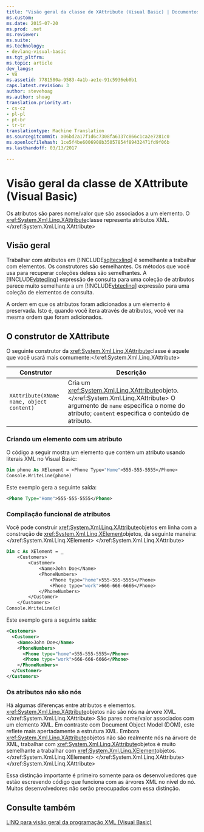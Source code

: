 ```yaml
---
title: "Visão geral da classe de XAttribute (Visual Basic) | Documentos do Microsoft"
ms.custom: 
ms.date: 2015-07-20
ms.prod: .net
ms.reviewer: 
ms.suite: 
ms.technology:
- devlang-visual-basic
ms.tgt_pltfrm: 
ms.topic: article
dev_langs:
- VB
ms.assetid: 7781580a-9583-4a1b-ae1e-91c5936eb0b1
caps.latest.revision: 3
author: stevehoag
ms.author: shoag
translation.priority.mt:
- cs-cz
- pl-pl
- pt-br
- tr-tr
translationtype: Machine Translation
ms.sourcegitcommit: a06bd2a17f1d6c7308fa6337c866c1ca2e7281c0
ms.openlocfilehash: 1ce5f4be6006908b35057854f89432471fd9f06b
ms.lasthandoff: 03/13/2017

---
```

# <a name="xattribute-class-overview-visual-basic"></a>Visão geral da classe de XAttribute (Visual Basic)
Os atributos são pares nome/valor que são associados a um elemento. O <xref:System.Xml.Linq.XAttribute>classe representa atributos XML.</xref:System.Xml.Linq.XAttribute>  
  
## <a name="overview"></a>Visão geral  
 Trabalhar com atributos em [!INCLUDE[sqltecxlinq](../../../../csharp/programming-guide/concepts/linq/includes/sqltecxlinq_md.md)] é semelhante a trabalhar com elementos. Os construtores são semelhantes. Os métodos que você usa para recuperar coleções deless são semelhantes. A [!INCLUDE[vbteclinq](../../../../csharp/includes/vbteclinq_md.md)] expressão de consulta para uma coleção de atributos parece muito semelhante a um [!INCLUDE[vbteclinq](../../../../csharp/includes/vbteclinq_md.md)] expressão para uma coleção de elementos de consulta.  
  
 A ordem em que os atributos foram adicionados a um elemento é preservada. Isto é, quando você itera através de atributos, você ver na mesma ordem que foram adicionados.  
  
## <a name="the-xattribute-constructor"></a>O construtor de XAttribute  
 O seguinte construtor da <xref:System.Xml.Linq.XAttribute>classe é aquele que você usará mais comumente:</xref:System.Xml.Linq.XAttribute>  
  
|Construtor|Descrição|  
|-----------------|-----------------|  
|`XAttribute(XName name, object content)`|Cria um <xref:System.Xml.Linq.XAttribute>objeto.</xref:System.Xml.Linq.XAttribute> O argumento de `name` especifica o nome do atributo; `content` especifica o conteúdo de atributo.|  
  
### <a name="creating-an-element-with-an-attribute"></a>Criando um elemento com um atributo  
 O código a seguir mostra um elemento que contém um atributo usando literais XML no Visual Basic:  
  
```vb  
Dim phone As XElement = <Phone Type="Home">555-555-5555</Phone>  
Console.WriteLine(phone)  
```  
  
 Este exemplo gera a seguinte saída:  
  
```xml  
<Phone Type="Home">555-555-5555</Phone>  
```  
  
### <a name="functional-construction-of-attributes"></a>Compilação funcional de atributos  
 Você pode construir <xref:System.Xml.Linq.XAttribute>objetos em linha com a construção de <xref:System.Xml.Linq.XElement>objetos, da seguinte maneira:</xref:System.Xml.Linq.XElement> </xref:System.Xml.Linq.XAttribute>  
  
```vb  
Dim c As XElement = _  
    <Customers>  
        <Customer>  
            <Name>John Doe</Name>  
            <PhoneNumbers>  
                <Phone type="home">555-555-5555</Phone>  
                <Phone type="work">666-666-6666</Phone>  
            </PhoneNumbers>  
        </Customer>  
    </Customers>  
Console.WriteLine(c)  
```  
  
 Este exemplo gera a seguinte saída:  
  
```xml  
<Customers>  
  <Customer>  
    <Name>John Doe</Name>  
    <PhoneNumbers>  
      <Phone type="home">555-555-5555</Phone>  
      <Phone type="work">666-666-6666</Phone>  
    </PhoneNumbers>  
  </Customer>  
</Customers>  
```  
  
### <a name="attributes-are-not-nodes"></a>Os atributos não são nós  
 Há algumas diferenças entre atributos e elementos. <xref:System.Xml.Linq.XAttribute>objetos não são nós na árvore XML.</xref:System.Xml.Linq.XAttribute> São pares nome/valor associados com um elemento XML. Em contraste com Document Object Model (DOM), este reflete mais apertadamente a estrutura XML. Embora <xref:System.Xml.Linq.XAttribute>objetos não são realmente nós na árvore de XML, trabalhar com <xref:System.Xml.Linq.XAttribute>objetos é muito semelhante a trabalhar com <xref:System.Xml.Linq.XElement>objetos.</xref:System.Xml.Linq.XElement> </xref:System.Xml.Linq.XAttribute> </xref:System.Xml.Linq.XAttribute>  
  
 Essa distinção importante é primeiro somente para os desenvolvedores que estão escrevendo código que funciona com as árvores XML no nível do nó. Muitos desenvolvedores não serão preocupados com essa distinção.  
  
## <a name="see-also"></a>Consulte também  
 [LINQ para visão geral da programação XML (Visual Basic)](../../../../visual-basic/programming-guide/concepts/linq/linq-to-xml-programming-overview.md)
